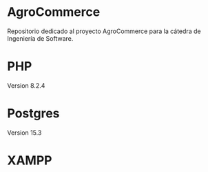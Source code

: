 # AgroCommerce
Repositorio dedicado al proyecto AgroCommerce para la cátedra de Ingeniería de Software.

# PHP 
Version 8.2.4

# Postgres
Version 15.3

# XAMPP


